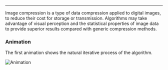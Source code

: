 ___
Image compression is a type of data compression applied to digital images, to reduce their cost for storage or transmission. Algorithms may take advantage of visual perception and the statistical properties of image data to provide superior results compared with generic compression methods.

### Animation

The first animation shows the natural iterative process of the algorithm.

![Animation](http://i.imgur.com/UE2eOkx.gif)


